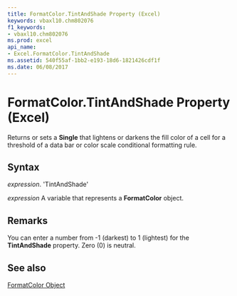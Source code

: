 ```yaml
---
title: FormatColor.TintAndShade Property (Excel)
keywords: vbaxl10.chm802076
f1_keywords:
- vbaxl10.chm802076
ms.prod: excel
api_name:
- Excel.FormatColor.TintAndShade
ms.assetid: 540f55af-1bb2-e193-18d6-1821426cdf1f
ms.date: 06/08/2017
---
```



# FormatColor.TintAndShade Property (Excel)

Returns or sets a  **Single** that lightens or darkens the fill color of a cell for a threshold of a data bar or color scale conditional formatting rule.


## Syntax

 _expression_. 'TintAndShade'

 _expression_ A variable that represents a **FormatColor** object.


## Remarks

You can enter a number from -1 (darkest) to 1 (lightest) for the  **TintAndShade** property. Zero (0) is neutral.


## See also


[FormatColor Object](Excel.FormatColor.md)

